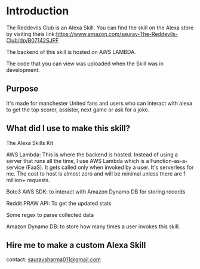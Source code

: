 # Introduction

The Reddevils Club is an Alexa Skill. You can find the skill on the Alexa store by visiting theis link:https://www.amazon.com/saurav-The-Reddevils-Club/dp/B07142SJFF

The backend of this skill is hosted on AWS LAMBDA.

The code that you can view was uploaded when the Skill was in development.

## Purpose 
It's made for manchester United fans and users who can interact with alexa to get the top scorer, assister, next game or ask for a joke.



## What did I use to make this skill?


The Alexa Skills Kit 

AWS Lambda: This is where the backend is hosted. Instead of using a server that runs all the time, I use AWS Lambda which is a Function-as-a-service (FaaS). It gets called only when invoked by a user. It's serverless for me. The cost to host is almost zero and will be minimal unless there are 1 million+ requests.

Boto3 AWS SDK: to interact with Amazon Dynamo DB for storing records

Reddit PRAW API: To get the updated stats

Some regex to parse collected data

Amazon Dynamo DB: to store how many times a user invokes this skill.


## Hire me to make a custom Alexa Skill

contact: sauravsharma011@gmail.com



 
